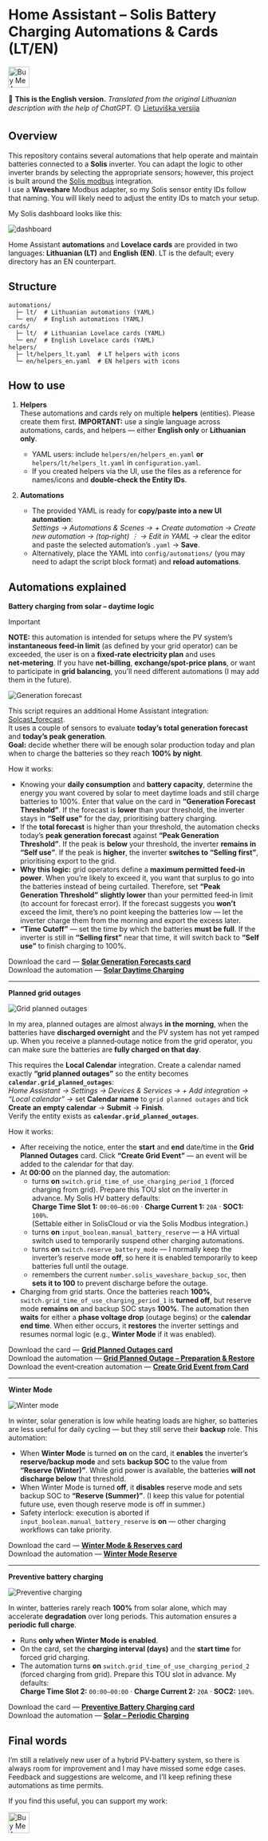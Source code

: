 # Home Assistant – Solis Battery Charging Automations & Cards (LT/EN)

<a href="https://buymeacoffee.com/omenukas">
  <img src="https://cdn.buymeacoffee.com/buttons/v2/default-yellow.png" alt="Buy Me A Coffee" height="42">
</a>

🔵 **This is the English version.**  *Translated from the original Lithuanian description with the help of ChatGPT.*
🟡 [Lietuviška versija](README.md)

## Overview

This repository contains several automations that help operate and maintain batteries connected to a **Solis** inverter. You can adapt the logic to other inverter brands by selecting the appropriate sensors; however, this project is built around the [Solis modbus](https://github.com/Pho3niX90/solis_modbus) integration.  
I use a **Waveshare** Modbus adapter, so my Solis sensor entity IDs follow that naming. You will likely need to adjust the entity IDs to match your setup.

My Solis dashboard looks like this:

![dashboard](docs/img/dashboard_overview.jpg)

Home Assistant **automations** and **Lovelace cards** are provided in two languages: **Lithuanian (LT)** and **English (EN)**. LT is the default; every directory has an EN counterpart.

## Structure
```
automations/
  ├─ lt/  # Lithuanian automations (YAML)
  └─ en/  # English automations (YAML)
cards/
  ├─ lt/  # Lithuanian Lovelace cards (YAML)
  └─ en/  # English Lovelace cards (YAML)
helpers/
  ├─ lt/helpers_lt.yaml  # LT helpers with icons
  └─ en/helpers_en.yaml  # EN helpers with icons
```

## How to use
1. **Helpers**  
   These automations and cards rely on multiple **helpers** (entities). Please create them first. **IMPORTANT:** use a single language across automations, cards, and helpers — either **English only** or **Lithuanian only**.
   - YAML users: include `helpers/en/helpers_en.yaml` **or** `helpers/lt/helpers_lt.yaml` in `configuration.yaml`.
   - If you created helpers via the UI, use the files as a reference for names/icons and **double‑check the Entity IDs**.

2. **Automations**  
   - The provided YAML is ready for **copy/paste into a new UI automation**:  
     *Settings → Automations & Scenes → + Create automation → Create new automation → (top‑right) ⋮ → Edit in YAML →* clear the editor and paste the selected automation’s `.yaml` → **Save**.
   - Alternatively, place the YAML into `config/automations/` (you may need to adapt the script block format) and **reload automations**.

## Automations explained

**Battery charging from solar – daytime logic**

> [!IMPORTANT]
> **NOTE:** this automation is intended for setups where the PV system’s **instantaneous feed‑in limit** (as defined by your grid operator) can be exceeded, the user is on a **fixed‑rate electricity plan** and uses **net‑metering**. If you have **net‑billing**, **exchange/spot‑price plans**, or want to participate in **grid balancing**, you’ll need different automations (I may add them in the future).

![Generation forecast](docs/img/generation_forecast.jpg)

This script requires an additional Home Assistant integration: [Solcast_forecast](https://github.com/david-rapan/ha-solcast).  
It uses a couple of sensors to evaluate **today’s total generation forecast** and **today’s peak generation**.  
**Goal:** decide whether there will be enough solar production today and plan when to charge the batteries so they reach **100% by night**.

How it works:
- Knowing your **daily consumption** and **battery capacity**, determine the energy you want covered by solar to meet daytime loads and still charge batteries to 100%. Enter that value on the card in **“Generation Forecast Threshold”**. If the forecast is **lower** than your threshold, the inverter stays in **“Self use”** for the day, prioritising battery charging.
- If the **total forecast** is higher than your threshold, the automation checks today’s **peak generation forecast** against **“Peak Generation Threshold”**. If the peak is **below** your threshold, the inverter **remains in “Self use”**. If the peak is **higher**, the inverter **switches to “Selling first”**, prioritising export to the grid.
- **Why this logic:** grid operators define a **maximum permitted feed‑in power**. When you’re likely to exceed it, you want that surplus to go into the batteries instead of being curtailed. Therefore, set **“Peak Generation Threshold”** **slightly lower** than your permitted feed‑in limit (to account for forecast error). If the forecast suggests you **won’t** exceed the limit, there’s no point keeping the batteries low — let the inverter charge them from the morning and export the excess later.
- **“Time Cutoff”** — set the time by which the batteries **must be full**. If the inverter is still in **“Selling first”** near that time, it will switch back to **“Self use”** to finish charging to 100%.

Download the card — **[Solar Generation Forecasts card](cards/en/cards_en_generation_forecasts.yaml)**  
Download the automation — **[Solar Daytime Charging](automations/en/solar_daytime_charging.yaml)**

---

**Planned grid outages**

![Grid planned outages](docs/img/grid_planned_outages.jpg)

In my area, planned outages are almost always **in the morning**, when the batteries have **discharged overnight** and the PV system has not yet ramped up. When you receive a planned‑outage notice from the grid operator, you can make sure the batteries are **fully charged on that day**.

This requires the **Local Calendar** integration. Create a calendar named exactly **“grid planned outages”** so the entity becomes **`calendar.grid_planned_outages`**:  
*Home Assistant → Settings → Devices & Services → + Add integration → “Local calendar” →* set **Calendar name** to `grid planned outages` and tick **Create an empty calendar** → **Submit** → **Finish**.  
Verify the entity exists as **`calendar.grid_planned_outages`**.

How it works:
- After receiving the notice, enter the **start** and **end** date/time in the **Grid Planned Outages** card. Click **“Create Grid Event”** — an event will be added to the calendar for that day.
- At **00:00** on the planned day, the automation:
  - turns **on** `switch.grid_time_of_use_charging_period_1` (forced charging from grid). Prepare this TOU slot on the inverter in advance. My Solis HV battery defaults:  
    **Charge Time Slot 1:** `00:00–06:00` · **Charge Current 1:** `20A` · **SOC1:** `100%`.  
    (Settable either in SolisCloud or via the Solis Modbus integration.)
  - turns **on** `input_boolean.manual_battery_reserve` — a HA virtual switch used to temporarily suspend other charging automations.
  - turns **on** `switch.reserve_battery_mode` — I normally keep the inverter’s reserve mode **off**, so here it is enabled temporarily to keep batteries full until the outage.
  - remembers the current `number.solis_waveshare_backup_soc`, then **sets it to 100** to prevent discharge before the outage.
- Charging from grid starts. Once the batteries reach **100%**, `switch.grid_time_of_use_charging_period_1` is **turned off**, but reserve mode **remains on** and backup SOC stays **100%**. The automation then **waits** for either a **phase voltage drop** (outage begins) or the **calendar end time**. When either occurs, it **restores** the inverter settings and resumes normal logic (e.g., **Winter Mode** if it was enabled).

Download the card — **[Grid Planned Outages card](cards/en/cards_en_grid_planned_outages.yaml)**  
Download the automation — **[Grid Planned Outage – Preparation & Restore](automations/en/grid_planned_outage_prep_restore.yaml)**  
Download the event‑creation automation — **[Create Grid Event from Card](automations/en/grid_create_event_from_card.yaml)**

---

**Winter Mode**

![Winter mode](docs/img/winter_mode.jpg)

In winter, solar generation is low while heating loads are higher, so batteries are less useful for daily cycling — but they still serve their **backup** role. This automation:

- When **Winter Mode** is turned **on** on the card, it **enables** the inverter’s **reserve/backup mode** and sets **backup SOC** to the value from **“Reserve (Winter)”**. While grid power is available, the batteries **will not discharge below** that threshold.
- When Winter Mode is turned **off**, it **disables** reserve mode and sets backup SOC to **“Reserve (Summer)”**. (I keep this value for potential future use, even though reserve mode is off in summer.)
- Safety interlock: execution is aborted if `input_boolean.manual_battery_reserve` is **on** — other charging workflows can take priority.

Download the card — **[Winter Mode & Reserves card](cards/en/cards_en_winter_mode_reserves.yaml)**  
Download the automation — **[Winter Mode Reserve](automations/en/winter_mode_reserve.yaml)**

---

**Preventive battery charging**

![Preventive charging](docs/img/preventive_charging.jpg)

In winter, batteries rarely reach **100%** from solar alone, which may accelerate **degradation** over long periods. This automation ensures a **periodic full charge**.

- Runs **only when Winter Mode is enabled**.
- On the card, set the **charging interval (days)** and the **start time** for forced grid charging.
- The automation turns **on** `switch.grid_time_of_use_charging_period_2` (forced charging from grid). Prepare this TOU slot in advance. My defaults:  
  **Charge Time Slot 2:** `00:00–00:00` · **Charge Current 2:** `20A` · **SOC2:** `100%`.

Download the card — **[Preventive Battery Charging card](cards/en/cards_en_preventive_battery_charging.yaml)**  
Download the automation — **[Solar – Periodic Charging](automations/en/solar_periodic_charging.yaml)**

## Final words

I’m still a relatively new user of a hybrid PV‑battery system, so there is always room for improvement and I may have missed some edge cases. Feedback and suggestions are welcome, and I’ll keep refining these automations as time permits.

If you find this useful, you can support my work:

<a href="https://buymeacoffee.com/omenukas">
  <img src="https://cdn.buymeacoffee.com/buttons/v2/default-yellow.png" alt="Buy Me A Coffee" height="42">
</a>
